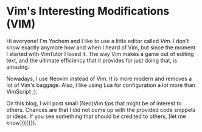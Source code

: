 # Vim's Interesting Modifications (VIM)

Hi everyone! I'm Yochem and I like to use a little editor called _Vim_. I don't
know exactly anymore how and when I heard of Vim, but since the moment I
started with VimTutor I loved it. The way Vim makes a game out of editing text,
and the ultimate efficiency that it provides for just doing that, is amazing.

Nowadays, I use Neovim instead of Vim. It is more modern and removes a lot of
Vim's baggage. Also, I like using Lua for configuration a lot more than
VimScript ;).

On this blog, I will post small (Neo)Vim tips that might be of interest to
others. Chances are that I did not come up with the provided code snippets or
ideas. If you see something that should be credited to others, [let me
know]({{<ref contact >}}).
